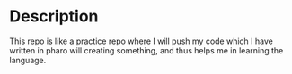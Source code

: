 # Description

This repo is like a practice repo where I will push my code which I have written in pharo will creating something, and thus helps me in learning the language.
